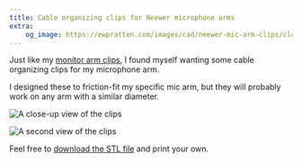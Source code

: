 ```yaml
---
title: Cable organizing clips for Neewer microphone arms
extra:
    og_image: https://ewpratten.com/images/cad/neewer-mic-arm-clips/close.JPG
---
```


Just like my [monitor arm clips](/3dprint/vivo-monitor-arm-clips/), I found myself wanting some cable organizing clips for my microphone arm.

I designed these to friction-fit my specific mic arm, but they will probably work on any arm with a similar diameter.

![A close-up view of the clips](/images/cad/neewer-mic-arm-clips/close.JPG)

![A second view of the clips](/images/cad/neewer-mic-arm-clips/far.JPG)

Feel free to [download the STL file](/downloads/cad/neewer-mic-arm-clips.stl) and print your own.
